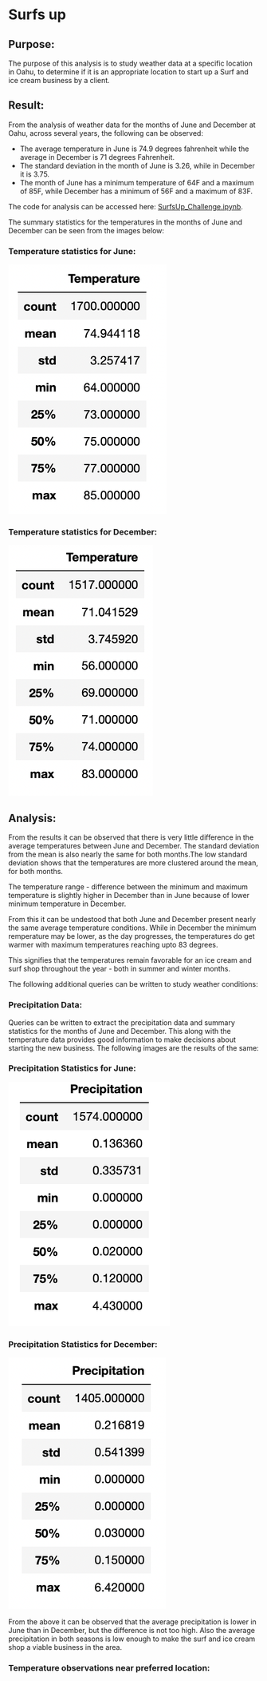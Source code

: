 # __Surfs up__

## __Purpose:__

The purpose of this analysis is to study weather data at a specific location in Oahu, to determine if it is an appropriate location to start up a Surf and ice cream business by a client.

## __Result:__

From the analysis of weather data for the months of June and December at Oahu, across several years, the following can be observed:

- The average temperature in June is 74.9 degrees fahrenheit while the average in December is 71 degrees Fahrenheit.
- The standard deviation in the month of June is 3.26, while in December it is 3.75.
- The month of June has a minimum temperature of 64F and a maximum of 85F, while December has a minimum of 56F and a maximum of 83F.

The code for analysis can be accessed here: [SurfsUp_Challenge.ipynb](SurfsUp_Challenge.ipynb).

The summary statistics for the temperatures in the months of June and December can be seen from the images below:

### __Temperature statistics for June:__



![June_Temp_statistics](Resources/June_Temp_statistics.png)

### __Temperature statistics for December:__



![Dec_Temp_statistics](Resources/Dec_Temp_statistics.png)




## __Analysis:__

From the results it can be observed that there is very little difference in the average temperatures between June and December. The standard deviation from the mean is also nearly the same for both months.The low standard deviation shows that the temperatures are more clustered around the mean, for both months. 

The temperature range - difference between the minimum and maximum temperature is slightly higher in December than in June because of lower minimum temperature in December.

From this it can be undestood that both June and December present nearly the same average temperature conditions. While in December the minimum remperature may be lower, as the day progresses, the temperatures do get warmer with maximum temperatures reaching upto 83 degrees. 

This signifies that the temperatures remain favorable for an ice cream and surf shop throughout the year - both in summer and winter months.

The following additional queries can be written to study weather conditions:

### __Precipitation Data:__

 Queries can be written to extract the precipitation data and summary statistics for the months of June and December. This along with the temperature data provides good information to make decisions about starting the new business. The following images are the results of the same:

 ### Precipitation Statistics for June:

![June_prcp_Stats](Resources/June_prcp_Stats.png)

 ### Precipitation Statistics for December:

![Dec_prcp_stats](Resources/Dec_prcp_stats.png)

From the above it can be observed that the average precipitation is lower in June than in December, but the difference is not too high. Also the average precipitation in both seasons is low enough to make the surf and ice cream shop a viable business in the area.

### __Temperature observations near preferred location:__